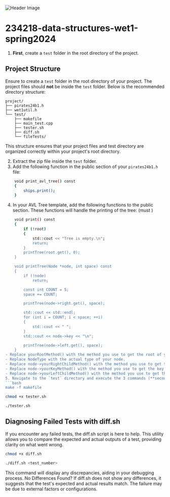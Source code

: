 ![Header Image](https://i.imgur.com/G4WFAI0.png)
# 234218-data-structures-wet1-spring2024
1. **First**, create a `test` folder in the root directory of the project. 

## Project Structure

Ensure to create a `test` folder in the root directory of your project. The project files should **not** be inside the `test` folder. Below is the recommended directory structure:

```plaintext
project/
├── pirates24b1.h
├── wet1util.h
└── test/
    ├── makefile
    ├── main_test.cpp
    ├── tester.sh
    ├── diff.sh
    └── fileTests/
```
This structure ensures that your project files and test directory are organized correctly within your project's root directory.

2. Extract the zip file inside the `test` folder.
3. Add the following function in the public section of your  `pirates24b1.h` file:
```bash
    void print_avl_tree() const
    {
        ships.print();
    }
```
4. In your AVL Tree template, add the following functions to the public section. These functions will handle the printing of the tree: (must )
```bash
    void print() const
    {
        if (!root)
        {
            std::cout << "Tree is empty.\n";
            return;
        }
        printTree(root.get(), 0);
    }

    void printTree(Node *node, int space) const
    {
        if (!node)
            return;

        const int COUNT = 5;
        space += COUNT;

        printTree(node->right.get(), space);

        std::cout << std::endl;
        for (int i = COUNT; i < space; ++i)
        {
            std::cout << " ";
        }
        std::cout << node->key << "\n";

        printTree(node->left.get(), space);
    }
- Replace yourRootMethod() with the method you use to get the root of your AVL tree.
- Replace NodeType with the actual type of your node.
- Replace node->yourRightChildMethod() with the method you use to get the right child of a node.
- Replace node->yourKeyMethod() with the method you use to get the key of a node.
- Replace node->yourLeftChildMethod() with the method you use to get the left child of a node.
5. Navigate to the `test` directory and execute the 3 commands (**second command if needed**):
```bash
make -f makefile
```
```bash
chmod +x tester.sh
```
```bash
./tester.sh
```


## Diagnosing Failed Tests with diff.sh
If you encounter any failed tests, the diff.sh script is here to help. This utility allows you to compare the expected and actual outputs of a test, providing clarity on what went wrong.
```bash
chmod +x diff.sh
```
```bash
./diff.sh <test_number>
```
This command will display any discrepancies, aiding in your debugging process.
No Differences Found? If diff.sh does not show any differences, it suggests that the test's expected and actual results match. The failure may be due to external factors or configurations.
